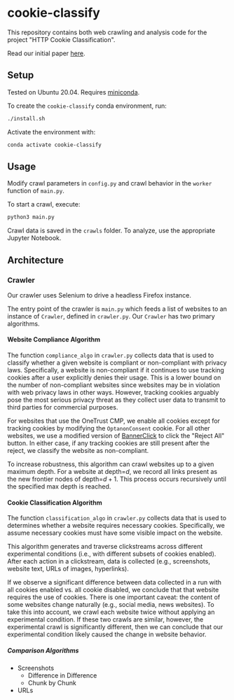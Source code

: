 # cookie-classify
This repository contains both web crawling and analysis code for the project "HTTP Cookie Classification".

Read our initial paper [here](https://maxwellmlin.com/assets/pdf/cookie-2023.pdf).

## Setup
Tested on Ubuntu 20.04. Requires [miniconda](https://docs.conda.io/en/latest/miniconda.html).

To create the `cookie-classify` conda environment, run:

```bash
./install.sh
```

Activate the environment with:

```bash
conda activate cookie-classify
```

## Usage
Modify crawl parameters in `config.py` and crawl behavior in the `worker` function of `main.py`.

To start a crawl, execute:
```bash
python3 main.py
```

Crawl data is saved in the `crawls` folder. To analyze, use the appropriate Jupyter Notebook.

## Architecture
### Crawler
Our crawler uses Selenium to drive a headless Firefox instance.

The entry point of the crawler is `main.py` which feeds a list of websites to an instance of `Crawler`, defined in `crawler.py`. Our `Crawler` has two primary algorithms.

#### Website Compliance Algorithm
The function `compliance_algo` in `crawler.py` collects data that is used to classify whether a given website is compliant or non-compliant with privacy laws. Specifically, a website is non-compliant if it continues to use tracking cookies after a user explicitly denies their usage. This is a lower bound on the number of non-compliant websites since websites may be in violation with web privacy laws in other ways. However, tracking cookies arguably pose the most serious privacy threat as they collect user data to transmit to third parties for commercial purposes.

For websites that use the OneTrust CMP, we enable all cookies except for tracking cookies by modifying the `OptanonConsent` cookie. For all other websites, we use a modified version of [BannerClick](https://github.com/maxwellmlin/bannerclick) to click the "Reject All" button. In either case, if any tracking cookies are still present after the reject, we classify the website as non-compliant.

To increase robustness, this algorithm can crawl websites up to a given maximum depth. For a website at depth=$d$, we record all links present as the new frontier nodes of depth=$d+1$. This process occurs recursively until the specified max depth is reached.

#### Cookie Classification Algorithm
The function `classification_algo` in `crawler.py` collects data that is used to determines whether a website requires necessary cookies. Specifically, we assume necessary cookies must have some visible impact on the website.

This algorithm generates and traverse clickstreams across different experimental conditions (i.e., with different subsets of cookies
enabled). After each action in a clickstream, data is collected (e.g., screenshots, website text, URLs of images, hyperlinks). 

If we observe a significant difference between data collected in a run with all cookies enabled vs. all cookie disabled, we conclude that that website requires the use of cookies. There is one important caveat: the content of some websites change naturally (e.g., social media, news websites). To take this into account, we crawl each website twice without applying an experimental condition. If these two crawls are similar, however, the experimental crawl is significantly different, then we can conclude that our experimental condition likely caused the change in website behavior.

##### Comparison Algorithms
- Screenshots
  - Difference in Difference
  - Chunk by Chunk
- URLs